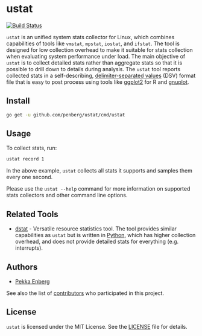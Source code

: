# ustat

[![Build Status](https://travis-ci.org/penberg/ustat.svg?branch=master)](http://travis-ci.org/penberg/ustat)

`ustat` is an unified system stats collector for Linux, which combines capabilities of tools like `vmstat`, `mpstat`, `iostat`, and `ifstat`.
The tool is designed for low collection overhead to make it suitable for stats collection when evaluating system performance under load.
The main objective of `ustat` is to collect detailed stats rather than aggregate stats so that it is possible to drill down to details during analysis.
The `ustat` tool reports collected stats in a self-describing, [delimiter-separated values](https://en.wikipedia.org/wiki/Delimiter-separated_values) (DSV) format file that is easy to post process using tools like [ggplot2](http://ggplot2.org/) for R and [gnuplot](http://www.gnuplot.info/).

## Install

```sh
go get -u github.com/penberg/ustat/cmd/ustat
```

## Usage

To collect stats, run:

```sh
ustat record 1
```

In the above example, `ustat` collects all stats it supports and samples them every one second.

Please use the `ustat --help` command for more information on supported stats collectors and other command line options.

## Related Tools

* [dstat](http://dag.wiee.rs/home-made/dstat/) - Versatile resource statistics tool. The tool provides similar capabilities as `ustat` but is written in [Python](https://www.python.org/), which has higher collection overhead, and does not provide detailed stats for everything (e.g. interrupts).

## Authors

* [Pekka Enberg](https://penberg.github.io/)

See also the list of [contributors](https://github.com/penberg/ustat/contributors) who participated in this project.

## License

`ustat` is licensed under the MIT License. See the [LICENSE](LICENSE) file for details.
